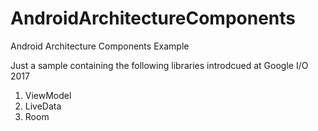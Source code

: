 # AndroidArchitectureComponents
Android Architecture Components Example

Just a sample containing the following libraries introdcued at Google I/O 2017
1. ViewModel
2. LiveData
3. Room
